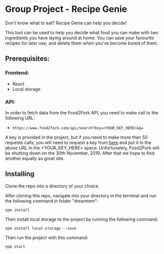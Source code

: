 # Group Project - Recipe Genie 

Don't know what to eat? Recipe Genie can help you decide!

This tool can be used to help you decide what food you can make with two ingredients you have laying around at home. 
You can save your favourite recipes for later use, and delete them when you've become bored of them.


## Prerequisites: 

### Frontend:
 * React
 * Local storage

### API:

In order to fetch data from the Food2Fork API, you need to make call to the following URL:

* `https://www.food2fork.com/api/search?key=<YOUR_KEY_HERE>&q=`

A key is provided in the project, but if you need to make more than 50 requests calls,
you will need to request a key from [here](https://www.food2fork.com/about/api) and put it in the above URL in the <YOUR_KEY_HERE> space.
Unfortunately, Food2Fork will be shutting down on the 30th November, 2019. After that we hope to find another equally as great site. 


## Installing

Clone the repo into a directory of your choice. 

After cloning this repo, navigate into your directory in the terminal and run the following command in folder "dreamtem": 

```
npm install
```

Then install local storage to the project by running the following command: 

```
npm install local-storage --save
```

Then run the project with this command:

```
npm start 
```



